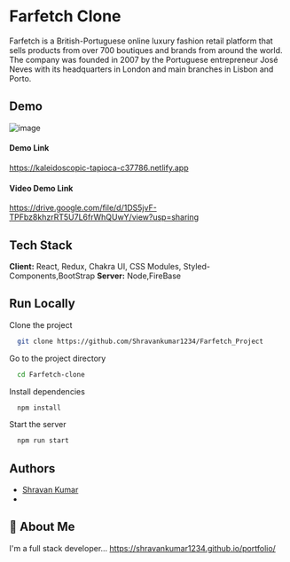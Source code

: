 # Farfetch Clone
Farfetch is a British-Portuguese online luxury fashion retail platform that sells products from over 700 boutiques and brands from around the world. The company was founded in 2007 by the Portuguese entrepreneur José Neves with its headquarters in London and main branches in Lisbon and Porto.
## Demo
![image](https://user-images.githubusercontent.com/97354310/167339024-1984a60e-5b95-441c-8508-8300c015ee22.png)
#### Demo Link
https://kaleidoscopic-tapioca-c37786.netlify.app
#### Video Demo Link
https://drive.google.com/file/d/1DS5jvF-TPFbz8khzrRT5U7L6frWhQUwY/view?usp=sharing
## Tech Stack
**Client:** React, Redux, Chakra UI, CSS Modules, Styled-Components,BootStrap
**Server:** Node,FireBase
## Run Locally
Clone the project
```bash
  git clone https://github.com/Shravankumar1234/Farfetch_Project
```
Go to the project directory
```bash
  cd Farfetch-clone
```
Install dependencies
```bash
  npm install
```
Start the server
```bash
  npm run start
```
## Authors
- [Shravan Kumar](https://github.com/Shravankumar1234)
- 
## :rocket: About Me
I'm a full stack developer...
https://shravankumar1234.github.io/portfolio/

